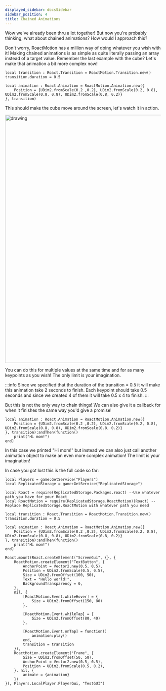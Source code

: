```yaml
---
displayed_sidebar: docsSidebar
sidebar_position: 4
title: Chained Animations
---
```


Wow we've already been thru a lot together! But now you're probably thinking, what about chained animations? How would I approach this?

Don't worry, RoactMotion has a million way of doing whatever you wish with it! Making chained animations is as simple as quite literally passing an array instead of a target value. Remember the last example with the cube? Let's make that animation a bit more complex now!

```luau
local transition : Roact.Transition = RoactMotion.Transition.new()
transition.duration = 0.5

local animation : Roact.Animation = RoactMotion.Animation.new({
	Position = {UDim2.fromScale(0.2 ,0.2), UDim2.fromScale(0.2, 0.8), UDim2.fromScale(0.8, 0.8), UDim2.fromScale(0.8, 0.2)}
}, transition)
```

This should make the cube move around the screen, let's watch it in action.

<img src="https://cdn.discordapp.com/attachments/670023265455964198/1049449218508607508/CubeMoving.gif" alt="drawing" width="800"/>

You can do this for multiple values at the same time and for as many keypoints as you wish! The only limit is your imagination.

:::info
Since we specified that the duration of the transition = 0.5 it will make this animation take 2 seconds to finish. Each keypoint should take 0.5 seconds and since we created 4 of them it will take 0.5 x 4 to finish.
:::

But this is not the only way to chain things! We can also give it a callback for when it finishes the same way you'd give a promise!

```luau
local animation : Roact.Animation = RoactMotion.Animation.new({
	Position = {UDim2.fromScale(0.2 ,0.2), UDim2.fromScale(0.2, 0.8), UDim2.fromScale(0.8, 0.8), UDim2.fromScale(0.8, 0.2)}
}, transition):andThen(function()
	print("Hi mom!")
end)
```

In this case we printed "Hi mom!" but instead we can also just call another animation object to make an even more complex animation! The limit is your imagination!

In case you got lost this is the full code so far:

```luau
local Players = game:GetService("Players")
local ReplicatedStorage = game:GetService("ReplicatedStorage")

local Roact = require(ReplicatedStorage.Packages.roact) --Use whatever path you have for your Roact
local RoactMotion = require(ReplicatedStorage.RoactMotion)(Roact) --Replace ReplicatedStorage.RoactMotion with whatever path you need

local transition : Roact.Transition = RoactMotion.Transition.new()
transition.duration = 0.5

local animation : Roact.Animation = RoactMotion.Animation.new({
	Position = {UDim2.fromScale(0.2 ,0.2), UDim2.fromScale(0.2, 0.8), UDim2.fromScale(0.8, 0.8), UDim2.fromScale(0.8, 0.2)}
}, transition):andThen(function()
	print("Hi mom!")
end)

Roact.mount(Roact.createElement("ScreenGui", {}, {
	RoactMotion.createElement("TextButton", {
		AnchorPoint = Vector2.new(0.5, 0.5),
		Position = UDim2.fromScale(0.5, 0.5),
		Size = UDim2.fromOffset(100, 50),
		Text = "Hello world!",
		BackgroundTransparency = 0,
	}, 
	nil, {
		[RoactMotion.Event.whileHover] = {
			Size = UDim2.fromOffset(150, 80)
		},
		
		[RoactMotion.Event.whileTap] = {
			Size = UDim2.fromOffset(80, 40)
		},
		
		[RoactMotion.Event.onTap] = function()
			animation:play()
		end,
		transition = transition
	}),
	RoactMotion.createElement("Frame", {
		Size = UDim2.fromOffset(50, 50),
		AnchorPoint = Vector2.new(0.5, 0.5),
		Position = UDim2.fromScale(0.5, 0.2),
	}, nil, {
		animate = {animation}
	})
}), Players.LocalPlayer.PlayerGui, "TestGUI")
```